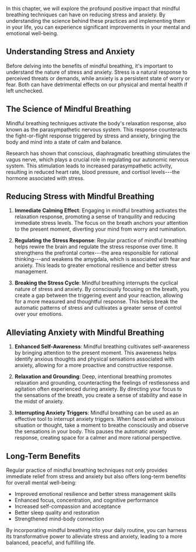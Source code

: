 
In this chapter, we will explore the profound positive impact that mindful breathing techniques can have on reducing stress and anxiety. By understanding the science behind these practices and implementing them in your life, you can experience significant improvements in your mental and emotional well-being.

**Understanding Stress and Anxiety**
------------------------------------

Before delving into the benefits of mindful breathing, it's important to understand the nature of stress and anxiety. Stress is a natural response to perceived threats or demands, while anxiety is a persistent state of worry or fear. Both can have detrimental effects on our physical and mental health if left unchecked.

**The Science of Mindful Breathing**
------------------------------------

Mindful breathing techniques activate the body's relaxation response, also known as the parasympathetic nervous system. This response counteracts the fight-or-flight response triggered by stress and anxiety, bringing the body and mind into a state of calm and balance.

Research has shown that conscious, diaphragmatic breathing stimulates the vagus nerve, which plays a crucial role in regulating our autonomic nervous system. This stimulation leads to increased parasympathetic activity, resulting in reduced heart rate, blood pressure, and cortisol levels---the hormone associated with stress.

**Reducing Stress with Mindful Breathing**
------------------------------------------

1. **Immediate Calming Effect**: Engaging in mindful breathing activates the relaxation response, promoting a sense of tranquility and reducing immediate stress levels. The focus on the breath anchors your attention to the present moment, diverting your mind from worry and rumination.

2. **Regulating the Stress Response**: Regular practice of mindful breathing helps rewire the brain and regulate the stress response over time. It strengthens the prefrontal cortex---the area responsible for rational thinking---and weakens the amygdala, which is associated with fear and anxiety. This leads to greater emotional resilience and better stress management.

3. **Breaking the Stress Cycle**: Mindful breathing interrupts the cyclical nature of stress and anxiety. By consciously focusing on the breath, you create a gap between the triggering event and your reaction, allowing for a more measured and thoughtful response. This helps break the automatic patterns of stress and cultivates a greater sense of control over your emotions.

**Alleviating Anxiety with Mindful Breathing**
----------------------------------------------

1. **Enhanced Self-Awareness**: Mindful breathing cultivates self-awareness by bringing attention to the present moment. This awareness helps identify anxious thoughts and physical sensations associated with anxiety, allowing for a more proactive and constructive response.

2. **Relaxation and Grounding**: Deep, intentional breathing promotes relaxation and grounding, counteracting the feelings of restlessness and agitation often experienced during anxiety. By directing your focus to the sensations of the breath, you create a sense of stability and ease in the midst of anxiety.

3. **Interrupting Anxiety Triggers**: Mindful breathing can be used as an effective tool to interrupt anxiety triggers. When faced with an anxious situation or thought, take a moment to breathe consciously and observe the sensations in your body. This pauses the automatic anxiety response, creating space for a calmer and more rational perspective.

**Long-Term Benefits**
----------------------

Regular practice of mindful breathing techniques not only provides immediate relief from stress and anxiety but also offers long-term benefits for overall mental well-being:

* Improved emotional resilience and better stress management skills
* Enhanced focus, concentration, and cognitive performance
* Increased self-compassion and acceptance
* Better sleep quality and restoration
* Strengthened mind-body connection

By incorporating mindful breathing into your daily routine, you can harness its transformative power to alleviate stress and anxiety, leading to a more balanced, peaceful, and fulfilling life.

